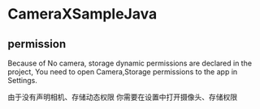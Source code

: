 # CameraXSampleJava

## permission

Because of No camera, storage dynamic permissions are declared in the project,
You need to open Camera,Storage permissions to the app in Settings.

由于没有声明相机、存储动态权限
你需要在设置中打开摄像头、存储权限


